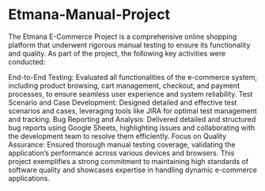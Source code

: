 # Etmana-Manual-Project

 The Etmana E-Commerce Project is a comprehensive online shopping platform that underwent rigorous manual testing to ensure its functionality and quality. As part of the project, the following key activities were conducted:

End-to-End Testing: Evaluated all functionalities of the e-commerce system, including product browsing, cart management, checkout, and payment processes, to ensure seamless user experience and system reliability.
Test Scenario and Case Development: Designed detailed and effective test scenarios and cases, leveraging tools like JIRA for optimal test management and tracking.
Bug Reporting and Analysis: Delivered detailed and structured bug reports using Google Sheets, highlighting issues and collaborating with the development team to resolve them efficiently.
Focus on Quality Assurance: Ensured thorough manual testing coverage, validating the application’s performance across various devices and browsers.
This project exemplifies a strong commitment to maintaining high standards of software quality and showcases expertise in handling dynamic e-commerce applications.
